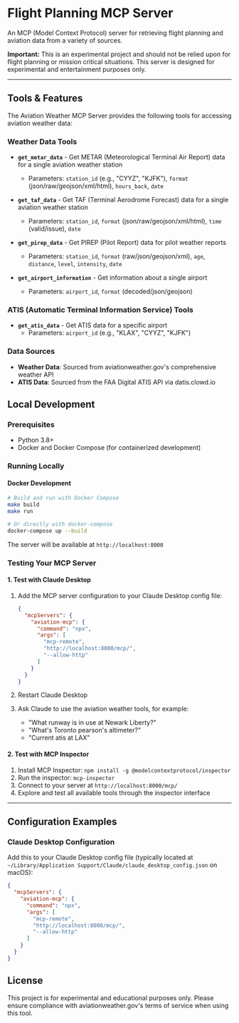 # Flight Planning MCP Server
An MCP (Model Context Protocol) server for retrieving flight planning and aviation data from a variety of sources.

**Important:** This is an experimental project and should not be relied upon for flight planning or mission critical situations. This server is designed for experimental and entertainment purposes only.

---

## Tools & Features
The Aviation Weather MCP Server provides the following tools for accessing aviation weather data:

### Weather Data Tools
- **`get_metar_data`** - Get METAR (Meteorological Terminal Air Report) data for a single aviation weather station
  - Parameters: `station_id` (e.g., "CYYZ", "KJFK"), `format` (json/raw/geojson/xml/html), `hours_back`, `date`
  
- **`get_taf_data`** - Get TAF (Terminal Aerodrome Forecast) data for a single aviation weather station
  - Parameters: `station_id`, `format` (json/raw/geojson/xml/html), `time` (valid/issue), `date`
  
- **`get_pirep_data`** - Get PIREP (Pilot Report) data for pilot weather reports
  - Parameters: `station_id`, `format` (raw/json/geojson/xml), `age`, `distance`, `level`, `intensity`, `date`
  
- **`get_airport_information`** - Get information about a single airport
  - Parameters: `airport_id`, `format` (decoded/json/geojson)

### ATIS (Automatic Terminal Information Service) Tools
- **`get_atis_data`** - Get ATIS data for a specific airport
  - Parameters: `airport_id` (e.g., "KLAX", "CYYZ", "KJFK")

### Data Sources
- **Weather Data**: Sourced from aviationweather.gov's comprehensive weather API
- **ATIS Data**: Sourced from the FAA Digital ATIS API via datis.clowd.io

## Local Development

### Prerequisites
- Python 3.8+
- Docker and Docker Compose (for containerized development)

### Running Locally

#### Docker Development
```bash
# Build and run with Docker Compose
make build
make run

# Or directly with docker-compose
docker-compose up --build
```

The server will be available at `http://localhost:8000`

### Testing Your MCP Server

#### 1. Test with Claude Desktop
1. Add the MCP server configuration to your Claude Desktop config file:
   ```json
   {
     "mcpServers": {
       "aviation-mcp": {
         "command": "npx",
         "args": [
           "mcp-remote",
           "http://localhost:8000/mcp/",
           "--allow-http"
         ]
       }
     }
   }
   ```

2. Restart Claude Desktop
3. Ask Claude to use the aviation weather tools, for example:
   - "What runway is in use at Newark Liberty?"
   - "What's Toronto pearson's altimeter?"
   - "Current atis at LAX"

#### 2. Test with MCP Inspector
1. Install MCP Inspector: `npm install -g @modelcontextprotocol/inspector`
2. Run the inspector: `mcp-inspector`
3. Connect to your server at `http://localhost:8000/mcp/`
4. Explore and test all available tools through the inspector interface

---

## Configuration Examples

### Claude Desktop Configuration
Add this to your Claude Desktop config file (typically located at `~/Library/Application Support/Claude/claude_desktop_config.json` on macOS):

```json
{
  "mcpServers": {
    "aviation-mcp": {
      "command": "npx",
      "args": [
        "mcp-remote",
        "http://localhost:8000/mcp/",
        "--allow-http"
      ]
    }
  }
}
```

## License

This project is for experimental and educational purposes only. Please ensure compliance with aviationweather.gov's terms of service when using this tool.
